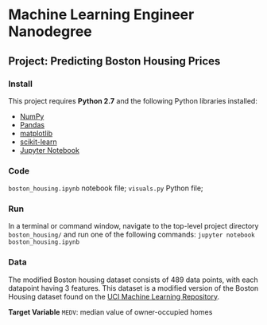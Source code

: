 # Machine Learning Engineer Nanodegree
## Project: Predicting Boston Housing Prices

### Install

This project requires **Python 2.7** and the following Python libraries installed:

- [NumPy](http://www.numpy.org/)
- [Pandas](http://pandas.pydata.org/)
- [matplotlib](http://matplotlib.org/)
- [scikit-learn](http://scikit-learn.org/stable/)
- [Jupyter Notebook](http://ipython.org/notebook.html)

### Code

`boston_housing.ipynb` notebook file; 
`visuals.py` Python file; 

### Run

In a terminal or command window, navigate to the top-level project directory `boston_housing/` and run one of the following commands:
`jupyter notebook boston_housing.ipynb`

### Data

The modified Boston housing dataset consists of 489 data points, with each datapoint having 3 features. 
This dataset is a modified version of the Boston Housing dataset found on the [UCI Machine Learning Repository](https://archive.ics.uci.edu/ml/datasets/Housing).

**Target Variable**
`MEDV`: median value of owner-occupied homes
